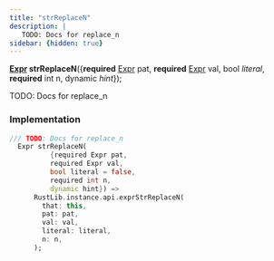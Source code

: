 ```yaml
---
title: "strReplaceN"
description: |
   TODO: Docs for replace_n
sidebar: {hidden: true}
---
```

<span class="dart-code"><strong>[Expr] strReplaceN</strong>({<span class="nobr"><strong>required</strong> [Expr] pat</span>, <span class="nobr"><strong>required</strong> [Expr] val</span>, <span class="nobr">bool <i>literal</i></span>, <span class="nobr"><strong>required</strong> int n</span>, <span class="nobr">dynamic <i>hint</i></span>});</span>

 TODO: Docs for replace_n
### Implementation
```dart
/// TODO: Docs for replace_n
  Expr strReplaceN(
          {required Expr pat,
          required Expr val,
          bool literal = false,
          required int n,
          dynamic hint}) =>
      RustLib.instance.api.exprStrReplaceN(
        that: this,
        pat: pat,
        val: val,
        literal: literal,
        n: n,
      );
```

[Expr]: /reference/classes/expr/